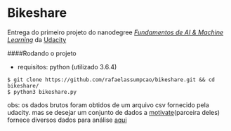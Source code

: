 Bikeshare
======
Entrega do primeiro projeto do nanodegree [*Fundamentos de AI & Machine Learning*](https://br.udacity.com/course/fundamentos-machine-learning--nd109)  da [Udacity](https://br.udacity.com/)

####Rodando o projeto
- requisitos: python (utilizado 3.6.4)

```
$ git clone https://github.com/rafaelassumpcao/bikeshare.git && cd bikeshare/
$ python3 bikeshare.py
```
obs: os dados brutos foram obtidos de um arquivo csv fornecido pela udacity. mas se desejar um conjunto de dados a [motivate](https://www.motivateco.com/)(parceira deles) fornece diversos dados para análise [aqui](https://www.motivateco.com/use-our-data/)





